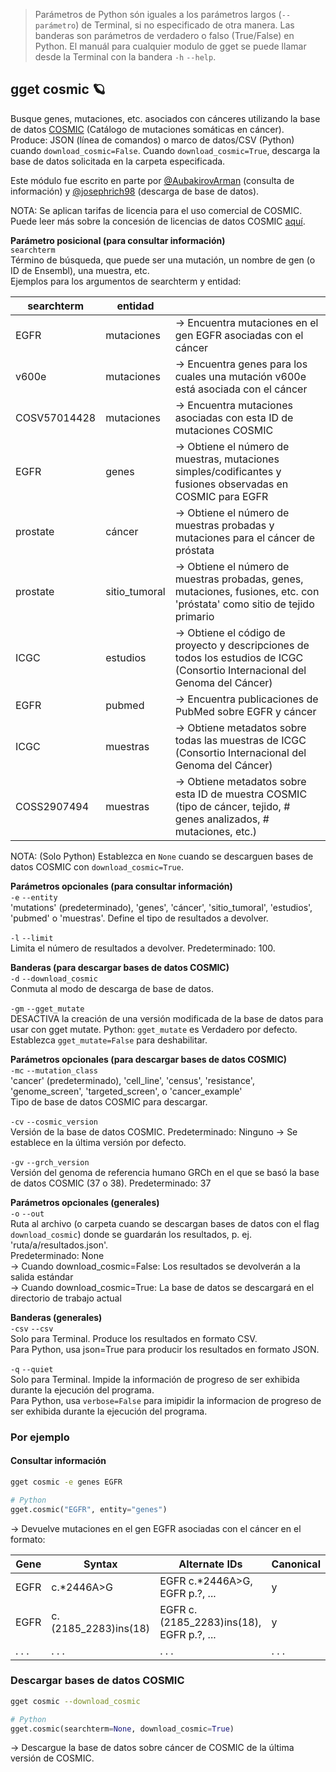 > Parámetros de Python són iguales a los parámetros largos (`--parámetro`) de Terminal, si no especificado de otra manera. Las banderas son parámetros de verdadero o falso (True/False) en Python. El manuál para cualquier modulo de gget se puede llamar desde la Terminal con la bandera `-h` `--help`.   
## gget cosmic 🪐
Busque genes, mutaciones, etc. asociados con cánceres utilizando la base de datos [COSMIC](https://cancer.sanger.ac.uk/cosmic) (Catálogo de mutaciones somáticas en cáncer).  
Produce: JSON (línea de comandos) o marco de datos/CSV (Python) cuando `download_cosmic=False`. Cuando `download_cosmic=True`, descarga la base de datos solicitada en la carpeta especificada.  

Este módulo fue escrito en parte por [@AubakirovArman](https://github.com/AubakirovArman) (consulta de información) y [@josephrich98](https://github.com/josephrich98) (descarga de base de datos).  

NOTA: Se aplican tarifas de licencia para el uso comercial de COSMIC. Puede leer más sobre la concesión de licencias de datos COSMIC [aquí](https://cancer.sanger.ac.uk/cosmic/license).  

**Parámetro posicional (para consultar información)**  
`searchterm`   
Término de búsqueda, que puede ser una mutación, un nombre de gen (o ID de Ensembl), una muestra, etc.  
Ejemplos para los argumentos de searchterm y entidad:   

| searchterm   | entidad    | |
|--------------|------------|-|
| EGFR         | mutaciones | -> Encuentra mutaciones en el gen EGFR asociadas con el cáncer |
| v600e        | mutaciones | -> Encuentra genes para los cuales una mutación v600e está asociada con el cáncer |
| COSV57014428 | mutaciones | -> Encuentra mutaciones asociadas con esta ID de mutaciones COSMIC |
| EGFR         | genes      | -> Obtiene el número de muestras, mutaciones simples/codificantes y fusiones observadas en COSMIC para EGFR |
| prostate     | cáncer     | -> Obtiene el número de muestras probadas y mutaciones para el cáncer de próstata |
| prostate     | sitio_tumoral | -> Obtiene el número de muestras probadas, genes, mutaciones, fusiones, etc. con 'próstata' como sitio de tejido primario |
| ICGC         | estudios   | -> Obtiene el código de proyecto y descripciones de todos los estudios de ICGC (Consortio Internacional del Genoma del Cáncer) |
| EGFR         | pubmed     | -> Encuentra publicaciones de PubMed sobre EGFR y cáncer |
| ICGC         | muestras   | -> Obtiene metadatos sobre todas las muestras de ICGC (Consortio Internacional del Genoma del Cáncer) |
| COSS2907494  | muestras   | -> Obtiene metadatos sobre esta ID de muestra COSMIC (tipo de cáncer, tejido, # genes analizados, # mutaciones, etc.) |

NOTA: (Solo Python) Establezca en `None` cuando se descarguen bases de datos COSMIC con `download_cosmic=True`.  

**Parámetros opcionales (para consultar información)**  
`-e` `--entity`  
'mutations' (predeterminado), 'genes', 'cáncer', 'sitio_tumoral', 'estudios', 'pubmed' o 'muestras'.
Define el tipo de resultados a devolver.

`-l` `--limit`  
Limita el número de resultados a devolver. Predeterminado: 100.

**Banderas (para descargar bases de datos COSMIC)**  
`-d` `--download_cosmic`  
Conmuta al modo de descarga de base de datos.

`-gm` `--gget_mutate`  
DESACTIVA la creación de una versión modificada de la base de datos para usar con gget mutate.
Python: `gget_mutate` es Verdadero por defecto. Establezca `gget_mutate=False` para deshabilitar.

**Parámetros opcionales (para descargar bases de datos COSMIC)**  
`-mc` `--mutation_class`  
'cancer' (predeterminado), 'cell_line', 'census', 'resistance', 'genome_screen', 'targeted_screen', o 'cancer_example'  
Tipo de base de datos COSMIC para descargar.

`-cv` `--cosmic_version`  
Versión de la base de datos COSMIC. Predeterminado: Ninguno -> Se establece en la última versión por defecto.

`-gv` `--grch_version`  
Versión del genoma de referencia humano GRCh en el que se basó la base de datos COSMIC (37 o 38). Predeterminado: 37

**Parámetros opcionales (generales)**  
`-o` `--out`   
Ruta al archivo (o carpeta cuando se descargan bases de datos con el flag `download_cosmic`) donde se guardarán los resultados, p. ej. 'ruta/a/resultados.json'.  
Predeterminado: None  
-> Cuando download_cosmic=False: Los resultados se devolverán a la salida estándar  
-> Cuando download_cosmic=True: La base de datos se descargará en el directorio de trabajo actual  

**Banderas (generales)**  
`-csv` `--csv`  
Solo para Terminal. Produce los resultados en formato CSV.  
Para Python, usa json=True para producir los resultados en formato JSON.

`-q` `--quiet`   
Solo para Terminal. Impide la información de progreso de ser exhibida durante la ejecución del programa.  
Para Python, usa `verbose=False` para imipidir la informacion de progreso de ser exhibida durante la ejecución del programa.  

  
### Por ejemplo    
#### Consultar información
```bash
gget cosmic -e genes EGFR
```
```python
# Python
gget.cosmic("EGFR", entity="genes")
```
&rarr; Devuelve mutaciones en el gen EGFR asociadas con el cáncer en el formato:

| Gene     | Syntax     | Alternate IDs                  | Canonical  |
| -------- |------------| -------------------------------| ---------- |
| EGFR     | c.*2446A>G | EGFR c.*2446A>G, EGFR p.?, ... | y          |
| EGFR     | c.(2185_2283)ins(18) | EGFR c.(2185_2283)ins(18), EGFR p.?, ... | y          |
| . . .    | . . .      | . . .                          | . . .      | 

### Descargar bases de datos COSMIC
```bash
gget cosmic --download_cosmic
```
```python
# Python
gget.cosmic(searchterm=None, download_cosmic=True)  
```
&rarr; Descargue la base de datos sobre cáncer de COSMIC de la última versión de COSMIC.  
